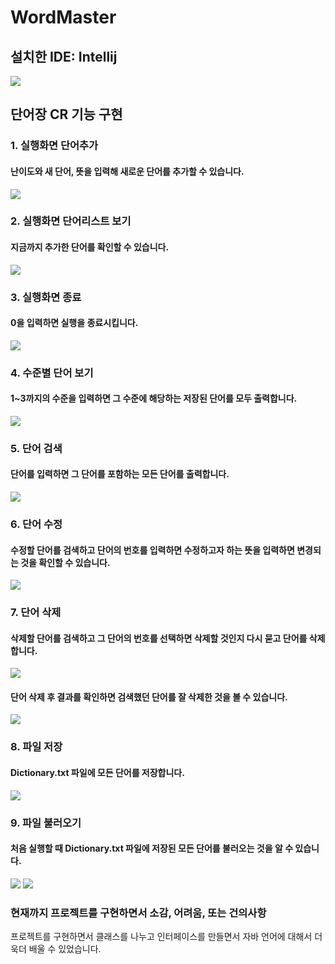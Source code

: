 # WordMaster

## 설치한 IDE: Intellij
<img src="https://github.com/ParkGyueun/Java_CRUD_Project_WordMaster/blob/master/screenshot/IntelliJ.png">

## 단어장 CR 기능 구현
### 1. 실행화면 단어추가
#### 난이도와 새 단어, 뜻을 입력해 새로운 단어를 추가할 수 있습니다.
<img src="https://github.com/ParkGyueun/Java_CRUD_Project_WordMaster/blob/master/screenshot/addWord.png">

### 2. 실행화면 단어리스트 보기
#### 지금까지 추가한 단어를 확인할 수 있습니다.
<img src="https://github.com/ParkGyueun/Java_CRUD_Project_WordMaster/blob/master/screenshot/wordList.png">

### 3. 실행화면 종료
#### 0을 입력하면 실행을 종료시킵니다.
<img src="https://github.com/ParkGyueun/Java_CRUD_Project_WordMaster/blob/master/screenshot/exit.png">

### 4. 수준별 단어 보기
#### 1~3까지의 수준을 입력하면 그 수준에 해당하는 저장된 단어를 모두 출력합니다.
<img src = "https://github.com/ParkGyueun/Java_CRUD_Project_WordMaster/blob/master/screenshot/searchLevel.png">

### 5. 단어 검색
#### 단어를 입력하면 그 단어를 포함하는 모든 단어를 출력합니다.
<img src = "https://github.com/ParkGyueun/Java_CRUD_Project_WordMaster/blob/master/screenshot/searchWord.png">

### 6. 단어 수정
#### 수정할 단어를 검색하고 단어의 번호를 입력하면 수정하고자 하는 뜻을 입력하면 변경되는 것을 확인할 수 있습니다.
<img src = "https://github.com/ParkGyueun/Java_CRUD_Project_WordMaster/blob/master/screenshot/updateItem.png">

### 7. 단어 삭제
#### 삭제할 단어를 검색하고 그 단어의 번호를 선택하면 삭제할 것인지 다시 묻고 단어를 삭제합니다.
<img src = "https://github.com/ParkGyueun/Java_CRUD_Project_WordMaster/blob/master/screenshot/deleteItem.png">

#### 단어 삭제 후 결과를 확인하면 검색했던 단어를 잘 삭제한 것을 볼 수 있습니다.
<img src = "https://github.com/ParkGyueun/Java_CRUD_Project_WordMaster/blob/master/screenshot/deleteItem_result.png">

### 8. 파일 저장
#### Dictionary.txt 파일에 모든 단어를 저장합니다.
<img src = "https://github.com/ParkGyueun/Java_CRUD_Project_WordMaster/blob/master/screenshot/Dictionary.png">

### 9. 파일 불러오기
#### 처음 실행할 때 Dictionary.txt 파일에 저장된 모든 단어를 불러오는 것을 알 수 있습니다. 
<img src = "https://github.com/ParkGyueun/Java_CRUD_Project_WordMaster/blob/master/screenshot/loadFile1.png">
<img src = "https://github.com/ParkGyueun/Java_CRUD_Project_WordMaster/blob/master/screenshot/loadFile2.png">

### 현재까지 프로젝트를 구현하면서 소감, 어려움, 또는 건의사항
프로젝트를 구현하면서 클래스를 나누고 인터페이스를 만들면서 자바 언어에 대해서 더욱더 배울 수 있었습니다. 
